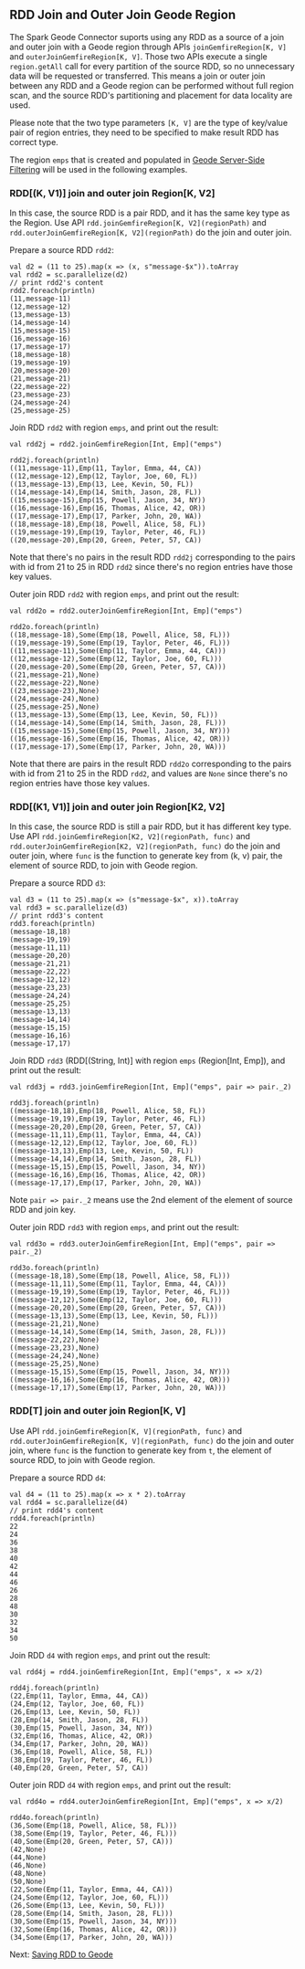 ## RDD Join and Outer Join Geode Region

The Spark Geode Connector suports using any RDD as a source
of a join and outer join with a Geode region through APIs
`joinGemfireRegion[K, V]` and `outerJoinGemfireRegion[K, V]`. 
Those two APIs execute a single `region.getAll` call for every 
partition of the source RDD, so no unnecessary data will be requested
or transferred. This means a join or outer join between any RDD and
a Geode region can be performed without full region scan, and the
source RDD's partitioning and placement for data locality are used.

Please note that the two type parameters `[K, V]` are the type
of key/value pair of region entries, they need to be specified
to make result RDD has correct type.

The region `emps` that is created and populated in 
[Geode Server-Side Filtering](4_loading.md) will be used in the
following examples.

### RDD[(K, V1)] join and outer join Region[K, V2]

In this case, the source RDD is a pair RDD,  and it has the same key
type as the Region. Use API `rdd.joinGemfireRegion[K, V2](regionPath)` and 
`rdd.outerJoinGemfireRegion[K, V2](regionPath)` do the join and outer
join. 

Prepare a source RDD `rdd2`:
```
val d2 = (11 to 25).map(x => (x, s"message-$x")).toArray
val rdd2 = sc.parallelize(d2)
// print rdd2's content
rdd2.foreach(println)
(11,message-11)
(12,message-12)
(13,message-13)
(14,message-14)
(15,message-15)
(16,message-16)
(17,message-17)
(18,message-18)
(19,message-19)
(20,message-20)
(21,message-21)
(22,message-22)
(23,message-23)
(24,message-24)
(25,message-25)
```

Join RDD `rdd2` with region `emps`, and print out the result:
```
val rdd2j = rdd2.joinGemfireRegion[Int, Emp]("emps")

rdd2j.foreach(println)
((11,message-11),Emp(11, Taylor, Emma, 44, CA))
((12,message-12),Emp(12, Taylor, Joe, 60, FL))
((13,message-13),Emp(13, Lee, Kevin, 50, FL))
((14,message-14),Emp(14, Smith, Jason, 28, FL))
((15,message-15),Emp(15, Powell, Jason, 34, NY))
((16,message-16),Emp(16, Thomas, Alice, 42, OR))
((17,message-17),Emp(17, Parker, John, 20, WA))
((18,message-18),Emp(18, Powell, Alice, 58, FL))
((19,message-19),Emp(19, Taylor, Peter, 46, FL))
((20,message-20),Emp(20, Green, Peter, 57, CA))
```
Note that there's no pairs in the result RDD `rdd2j` corresponding to
the pairs with id from 21 to 25 in RDD `rdd2` since there's no region
entries have those key values.

Outer join RDD `rdd2` with region `emps`, and print out the result:
```
val rdd2o = rdd2.outerJoinGemfireRegion[Int, Emp]("emps")

rdd2o.foreach(println)
((18,message-18),Some(Emp(18, Powell, Alice, 58, FL)))
((19,message-19),Some(Emp(19, Taylor, Peter, 46, FL)))
((11,message-11),Some(Emp(11, Taylor, Emma, 44, CA)))
((12,message-12),Some(Emp(12, Taylor, Joe, 60, FL)))
((20,message-20),Some(Emp(20, Green, Peter, 57, CA)))
((21,message-21),None)
((22,message-22),None)
((23,message-23),None)
((24,message-24),None)
((25,message-25),None)
((13,message-13),Some(Emp(13, Lee, Kevin, 50, FL)))
((14,message-14),Some(Emp(14, Smith, Jason, 28, FL)))
((15,message-15),Some(Emp(15, Powell, Jason, 34, NY)))
((16,message-16),Some(Emp(16, Thomas, Alice, 42, OR)))
((17,message-17),Some(Emp(17, Parker, John, 20, WA)))
```
Note that there are pairs in the result RDD `rdd2o` corresponding to
the pairs with id from 21 to 25 in the RDD `rdd2`, and values are `None`
since there's no region entries have those key values.

### RDD[(K1, V1)] join and outer join Region[K2, V2]

In this case, the source RDD is still a pair RDD,  but it has different
key type. Use API `rdd.joinGemfireRegion[K2, V2](regionPath, func)` and 
`rdd.outerJoinGemfireRegion[K2, V2](regionPath, func)` do the join and 
outer join, where `func` is the function to generate key from (k, v)
pair, the element of source RDD, to join with Geode region.

Prepare a source RDD `d3`:
```
val d3 = (11 to 25).map(x => (s"message-$x", x)).toArray
val rdd3 = sc.parallelize(d3)
// print rdd3's content
rdd3.foreach(println)
(message-18,18)
(message-19,19)
(message-11,11)
(message-20,20)
(message-21,21)
(message-22,22)
(message-12,12)
(message-23,23)
(message-24,24)
(message-25,25)
(message-13,13)
(message-14,14)
(message-15,15)
(message-16,16)
(message-17,17)
```

Join RDD `rdd3` (RDD[(String, Int)] with region `emps` (Region[Int, Emp]), and print out the result:
```
val rdd3j = rdd3.joinGemfireRegion[Int, Emp]("emps", pair => pair._2)

rdd3j.foreach(println)
((message-18,18),Emp(18, Powell, Alice, 58, FL))
((message-19,19),Emp(19, Taylor, Peter, 46, FL))
((message-20,20),Emp(20, Green, Peter, 57, CA))
((message-11,11),Emp(11, Taylor, Emma, 44, CA))
((message-12,12),Emp(12, Taylor, Joe, 60, FL))
((message-13,13),Emp(13, Lee, Kevin, 50, FL))
((message-14,14),Emp(14, Smith, Jason, 28, FL))
((message-15,15),Emp(15, Powell, Jason, 34, NY))
((message-16,16),Emp(16, Thomas, Alice, 42, OR))
((message-17,17),Emp(17, Parker, John, 20, WA))
```
Note `pair => pair._2` means use the 2nd element of the element of source
RDD and join key.

Outer join RDD `rdd3` with region `emps`, and print out the result:
```
val rdd3o = rdd3.outerJoinGemfireRegion[Int, Emp]("emps", pair => pair._2)

rdd3o.foreach(println)
((message-18,18),Some(Emp(18, Powell, Alice, 58, FL)))
((message-11,11),Some(Emp(11, Taylor, Emma, 44, CA)))
((message-19,19),Some(Emp(19, Taylor, Peter, 46, FL)))
((message-12,12),Some(Emp(12, Taylor, Joe, 60, FL)))
((message-20,20),Some(Emp(20, Green, Peter, 57, CA)))
((message-13,13),Some(Emp(13, Lee, Kevin, 50, FL)))
((message-21,21),None)
((message-14,14),Some(Emp(14, Smith, Jason, 28, FL)))
((message-22,22),None)
((message-23,23),None)
((message-24,24),None)
((message-25,25),None)
((message-15,15),Some(Emp(15, Powell, Jason, 34, NY)))
((message-16,16),Some(Emp(16, Thomas, Alice, 42, OR)))
((message-17,17),Some(Emp(17, Parker, John, 20, WA)))
```

### RDD[T] join and outer join Region[K, V]

Use API `rdd.joinGemfireRegion[K, V](regionPath, func)` and 
`rdd.outerJoinGemfireRegion[K, V](regionPath, func)` do the join
and outer join, where `func` is the function to generate key from
`t`, the element of source RDD, to join with Geode region.

Prepare a source RDD `d4`:
```
val d4 = (11 to 25).map(x => x * 2).toArray
val rdd4 = sc.parallelize(d4)
// print rdd4's content
rdd4.foreach(println)
22
24
36
38
40
42
44
46
26
28
48
30
32
34
50
```

Join RDD `d4` with region `emps`, and print out the result:
```
val rdd4j = rdd4.joinGemfireRegion[Int, Emp]("emps", x => x/2)

rdd4j.foreach(println)
(22,Emp(11, Taylor, Emma, 44, CA))
(24,Emp(12, Taylor, Joe, 60, FL))
(26,Emp(13, Lee, Kevin, 50, FL))
(28,Emp(14, Smith, Jason, 28, FL))
(30,Emp(15, Powell, Jason, 34, NY))
(32,Emp(16, Thomas, Alice, 42, OR))
(34,Emp(17, Parker, John, 20, WA))
(36,Emp(18, Powell, Alice, 58, FL))
(38,Emp(19, Taylor, Peter, 46, FL))
(40,Emp(20, Green, Peter, 57, CA))
```

Outer join RDD `d4` with region `emps`, and print out the result:
```
val rdd4o = rdd4.outerJoinGemfireRegion[Int, Emp]("emps", x => x/2)

rdd4o.foreach(println)
(36,Some(Emp(18, Powell, Alice, 58, FL)))
(38,Some(Emp(19, Taylor, Peter, 46, FL)))
(40,Some(Emp(20, Green, Peter, 57, CA)))
(42,None)
(44,None)
(46,None)
(48,None)
(50,None)
(22,Some(Emp(11, Taylor, Emma, 44, CA)))
(24,Some(Emp(12, Taylor, Joe, 60, FL)))
(26,Some(Emp(13, Lee, Kevin, 50, FL)))
(28,Some(Emp(14, Smith, Jason, 28, FL)))
(30,Some(Emp(15, Powell, Jason, 34, NY)))
(32,Some(Emp(16, Thomas, Alice, 42, OR)))
(34,Some(Emp(17, Parker, John, 20, WA)))
```


Next: [Saving RDD to Geode](6_save_rdd.md)
